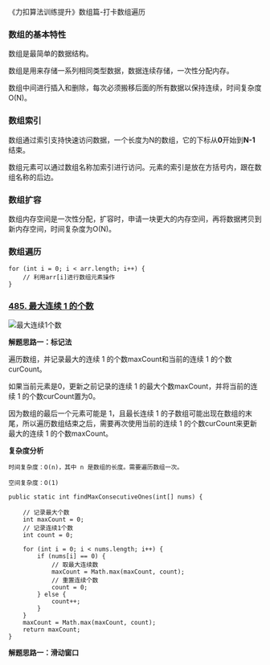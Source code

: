 《力扣算法训练提升》数组篇-打卡数组遍历

### **数组的基本特性**

数组是最简单的数据结构。

数组是用来存储一系列相同类型数据，数据连续存储，一次性分配内存。

数组中间进行插入和删除，每次必须搬移后面的所有数据以保持连续，时间复杂度 O(N)。

### **数组索引**

数组通过索引支持快速访问数据，一个长度为N的数组，它的下标从**0**开始到**N-1**结束。

数组元素可以通过数组名称加索引进行访问。元素的索引是放在方括号内，跟在数组名称的后边。

### **数组扩容**

数组内存空间是一次性分配，扩容时，申请一块更大的内存空间，再将数据拷贝到新内存空间，时间复杂度为O(N)。

### **数组遍历**

```
for (int i = 0; i < arr.length; i++) {
    // 利用arr[i]进行数组元素操作
}
```

### [485. 最大连续 1 的个数](https://leetcode-cn.com/problems/max-consecutive-ones/)

![最大连续1个数](C:\Users\zhiyuan\Desktop\daily-notes\《力扣算法训练提升》\《力扣算法训练提升》数组篇\《力扣算法训练提升》数组篇-打卡数组遍历\最大连续1个数.png)

**解题思路一：标记法**

遍历数组，并记录最大的连续 1 的个数maxCount和当前的连续 1 的个数curCount。

如果当前元素是0，更新之前记录的连续 1 的最大个数maxCount，并将当前的连续 1 的个数curCount置为0。

因为数组的最后一个元素可能是 1，且最长连续 1 的子数组可能出现在数组的末尾，所以遍历数组结束之后，需要再次使用当前的连续 1 的个数curCount来更新最大的连续 1 的个数maxCount。

**复杂度分析**

```
时间复杂度：O(n)，其中 n 是数组的长度。需要遍历数组一次。

空间复杂度：O(1)
```



```
public static int findMaxConsecutiveOnes(int[] nums) {

    // 记录最大个数
    int maxCount = 0;
    // 记录连续1个数
    int count = 0;

    for (int i = 0; i < nums.length; i++) {
        if (nums[i] == 0) {
            // 取最大连续数
            maxCount = Math.max(maxCount, count);
            // 重置连续个数
            count = 0;
        } else {
            count++;
        }
    }
    maxCount = Math.max(maxCount, count);
    return maxCount;
}
```

**解题思路一：滑动窗口**























